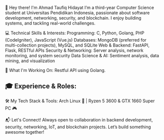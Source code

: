 👋 Hey there! I'm Ahmad Taufiq Hidayat
I’m a third-year Computer Science student at Universitas Pendidikan Indonesia, passionate about software development, networking, security, and blockchain. I enjoy building systems, and tackling real-world challenges.

💻 Technical Skills & Interests:
Programming: C, Python, Golang, PHP (CodeIgniter), JavaScript (Vue.js)
Databases: MongoDB (preferred for multi-collection projects), MySQL, and SQLite
Web & Backend: FastAPI, Flask, RESTful APIs
Security & Networking: Server analysis, network monitoring, and system security
Data Science & AI: Sentiment analysis, data mining, and visualization

🚀 What I'm Working On:
Restful API using Golang.

🎓 Experience & Roles:
-

🛠 My Tech Stack & Tools:
Arch Linux 🐧 | Ryzen 5 3600 & GTX 1660 Super PC 🎮

📬 Let's Connect!
Always open to collaboration in backend development, security, networking, IoT, and blockchain projects. Let’s build something awesome together!
